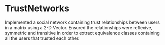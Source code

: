 # TrustNetworks
Implemented a social network containing trust relationships between users in a matrix using a 2-D Vector. Ensured the relationships were reflexive, symmetric and transitive in order to extract equivalence classes containing all the users that trusted each other.
